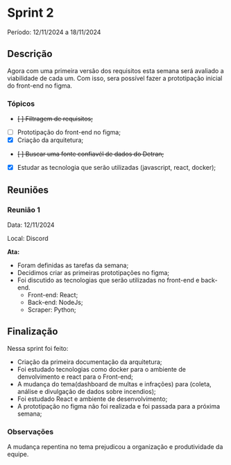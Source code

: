 # Sprint 2

Período: 12/11/2024 a 18/11/2024

## Descrição

Agora com uma primeira versão dos requisitos esta semana será avaliado a viabilidade de cada um. Com isso, sera possível fazer a prototipação inicial do front-end no figma.

### Tópicos

- ~~[ ] Filtragem de requisitos;~~
- [ ] Prototipação do front-end no figma;
- [x] Criação da arquitetura;
- ~~[ ] Buscar uma fonte confiavél de dados do Detran;~~
- [x] Estudar as tecnologia que serão utilizadas (javascript, react, docker);

## Reuniões

### Reunião 1

Data: 12/11/2024

Local: Discord

**Ata:**

- Foram definidas as tarefas da semana;
- Decidimos criar as primeiras prototipações no figma;
- Foi discutido as tecnologias que serão utilizadas no front-end e back-end.
    - Front-end: React;
    - Back-end: NodeJs;
    - Scraper: Python;

## Finalização

Nessa sprint foi feito:
 - Criação da primeira documentação da arquitetura;
 - Foi estudado tecnologias como docker para o ambiente de denvolvimento e react para o Front-end;
- A mudança do tema(dashboard de multas e infrações) para (coleta, análise e divulgação de dados sobre incendios);
- Foi estudado React e ambiente de desenvolvimento;
- A prototipação no figma não foi realizada e foi passada para a próxima semana;

### Observações

A mudança repentina no tema prejudicou a organização e produtividade da equipe.
